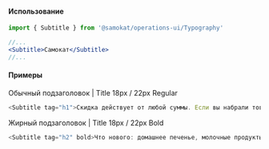 #### Использование

```jsx static
import { Subtitle } from '@samokat/operations-ui/Typography'

//...
<Subtitle>Самокат</Subtitle>
//...
```

#### Примеры

Обычный подзаголовок | Title 18px / 22px Regular

```js
<Subtitle tag="h1">Скидка действует от любой суммы. Если вы набрали товары меньше, чем на 200 рублей, то заказ для вас будет стоить 1 рубль.</Subtitle>
```

Жирный подзаголовок | Title 18px / 22px Bold

```js
<Subtitle tag="h2" bold>Что нового: домашнее печенье, молочные продукты и бытовая  химия от Самоката</Subtitle>
```